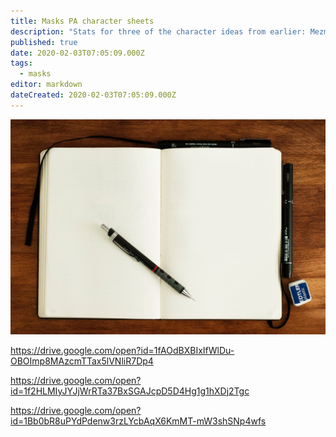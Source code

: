```yaml
---
title: Masks PA character sheets
description: "Stats for three of the character ideas from earlier: Mezmer, Rivet, and Tag"
published: true
date: 2020-02-03T07:05:09.000Z
tags:
  - masks
editor: markdown
dateCreated: 2020-02-03T07:05:09.000Z
---
```


![Featured Image](masks-pa-character-sheets.jpg)

https://drive.google.com/open?id=1fAOdBXBIxIfWlDu-OBOImp8MAzcmTTax5lVNliR7Dp4

https://drive.google.com/open?id=1f2HLMIyJYJjWrRTa37BxSGAJcpD5D4Hg1g1hXDj2Tgc

https://drive.google.com/open?id=1Bb0bR8uPYdPdenw3rzLYcbAqX6KmMT-mW3shSNp4wfs




    